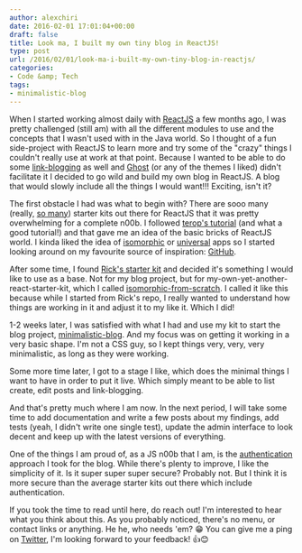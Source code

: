 ```yaml
---
author: alexchiri
date: 2016-02-01 17:01:04+00:00
draft: false
title: Look ma, I built my own tiny blog in ReactJS!
type: post
url: /2016/02/01/look-ma-i-built-my-own-tiny-blog-in-reactjs/
categories:
- Code &amp; Tech
tags:
- minimalistic-blog
---
```


When I started working almost daily with [ReactJS](https://facebook.github.io/react/) a few months ago, I was pretty challenged (still am) with all the different modules to use and the concepts that I wasn't used with in the Java world. So I thought of a fun side-project with ReactJS to learn more and try some of the "crazy" things I couldn't really use at work at that point. Because I wanted to be able to do some [link-blogging](https://en.wikipedia.org/wiki/Linklog) as well and [Ghost](https://ghost.org/) (or any of the themes I liked) didn't facilitate it I decided to go wild and build my own blog in ReactJS. A blog that would slowly include all the things I would want!!! Exciting, isn't it?

The first obstacle I had was what to begin with? There are sooo many (really, [so many](https://www.google.com/search?q=react%20starter%20kit)) starter kits out there for ReactJS that it was pretty overwhelming for a complete n00b. I followed [terop's tutorial](http://teropa.info/blog/2015/09/10/full-stack-redux-tutorial.html) (and what a good tutorial!) and that gave me an idea of the basic bricks of ReactJS world. I kinda liked the idea of [isomorphic](http://isomorphic.net/javascript) or [universal](https://medium.com/@mjackson/universal-javascript-4761051b7ae9) apps so I started looking around on my favourite source of inspiration: [GitHub](https://github.com/).

After some time, I found [Rick's starter kit](https://github.com/RickWong/react-isomorphic-starterkit) and decided it's something I would like to use as a base. Not for my blog project, but for my-own-yet-another-react-starter-kit, which I called [isomorphic-from-scratch](https://github.com/alexchiri/isomorphic-from-scratch). I called it like this because while I started from Rick's repo, I really wanted to understand how things are working in it and adjust it to my like it. Which I did!

1-2 weeks later, I was satisfied with what I had and use my kit to start the blog project, [minimalistic-blog](https://github.com/alexchiri/minimalistic-blog). And my focus was on getting it working in a very basic shape. I'm not a CSS guy, so I kept things very, very, very minimalistic, as long as they were working.

Some more time later, I got to a stage I like, which does the minimal things I want to have in order to put it live. Which simply meant to be able to list create, edit posts and link-blogging.

And that's pretty much where I am now. In the next period, I will take some time to add documentation and write a few posts about my findings, add tests (yeah, I didn't write one single test), update the admin interface to look decent and keep up with the latest versions of everything.

One of the things I am proud of, as a JS n00b that I am, is the [authentication](https://github.com/alexchiri/isomorphic-from-scratch#authentication) approach I took for the blog. While there's plenty to improve, I like the simplicity of it. Is it super super super secure? Probably not. But I think it is more secure than the average starter kits out there which include authentication.

If you took the time to read until here, do reach out! I'm interested to hear what you think about this. As you probably noticed, there's no menu, or contact links or anything. He he, who needs 'em? 😁 You can give me a ping on [Twitter](https://twitter.com/alexchiri), I'm looking forward to your feedback! 👍😊
